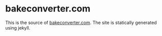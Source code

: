 # bakeconverter.com
This is the source of [bakeconverter.com](bakeconverter.com). The site is statically generated using jekyll.